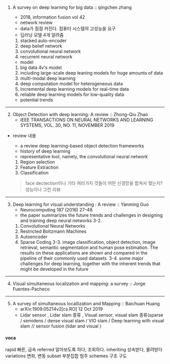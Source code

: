 1. A survey on deep learning for big data :: qingchen zhang
	- 2018, information fusion vol 42
	- network review
	- data가 점점 커진다. 컴퓨터 시스템의 고성능을 요구
	- 딥러닝 모델 4개 알려줌 
	1) stacked auto-encoder 
	2) deep belief network 
	3) convolutional neural network 
	4) recurrent neural network
	
	- model 
	1) big data 4v's model
	2) including large-scale deep leaning models for huge amounts of data
	3) multi-modal deep learning 
	4) deep computation model for heterogeneous data
	5) incremental deep learning models for real-time data 
	6) reliable deep learning models for low-quality data
	
	- potential trends
	
-------------------------------------------------------------------------------

2. Object Detection with deep learning: A review :: Zhong-Qiu Zhao
	- IEEE TRANSACTIONS ON NEURAL NETWORKS AND LEARNING SYSTEMS, VOL. 30, NO. 11, NOVEMBER 2019
* review 내용
	- a review deep learning-based object detection frameworks
	- history of deep learning
	- representative tool, namely, the convolutional neural network
	1) Region selection
	2) Feature Extraction
	3) Classification
	
	> face dectection이나 기타 여러가지 것들이 어떤 신경망을 합쳐서 했는지? 성능이나 그런 리뷰
	

-----------------------------------------------------------------------------

3. Deep learning for visual understanding : A review :: Yanming Guo
	- Neurocomputing 187 (2016) 27–48
	- the paper summarizes the future trends and challenges in designing and training deep neural networks
	3-2. 
	1) Convolutional Neural Networks
	2) Restricted Boltzmann Machines
	3) Autoencoder 
	4) Sparse Coding
	3-3. image classification, object detection, image retrieval, semantic segmentation and human pose estimation. The results on these applications are shown and compared in the pipeline of their commonly used datasets.
	3-4. some major challenges for deep learning, together with the inherent trends that might be developed in the future
	
	
--------------------------------------------------------------------------

4. Visual simultaneous localization and mapping: a survey :: Jorge Fuentes-Pacheco



-------------------------------------------------------------------------

5. A survey of simultaneous locallization and Mapping :: Baichuan Huang
	- arXiv:1909.05214v2[cs.RO] 12 Oct 2019
	- Lidar sensor , Lidar slam 종류 , Visual sensor, visual slam 종류(sparse / semidens / dense visual slam / VIO slam / Deep learning with visual slam // sensor fusion (lidar and visual )
	
	
	
	
	
	
	
	
	
	
	
	




#### voca 

rapid 빠른, 급속
referred 알아보도록 하다, 조회하다.
inheriting 상속받다, 물려받다
variations 변화, 변동
subset 부분집합 범주
schemes 구조 구도 

